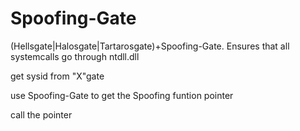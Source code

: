 # Spoofing-Gate
(Hellsgate|Halosgate|Tartarosgate)+Spoofing-Gate. Ensures that all systemcalls go through ntdll.dll

get sysid from "X"gate

use Spoofing-Gate to get the Spoofing funtion pointer

call the pointer
